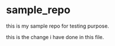 # sample_repo
this is my sample repo for testing purpose.


this is the change i have done in this file.
